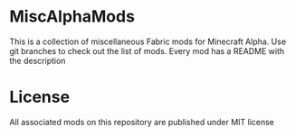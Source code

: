 # MiscAlphaMods

This is a collection of miscellaneous Fabric mods for Minecraft Alpha. Use git branches to check out the list of mods. Every mod has a README with the description

# License

All associated mods on this repository are published under MIT license